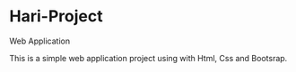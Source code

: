 # Hari-Project
Web Application

This is a simple web application project using with Html, Css and Bootsrap. 
